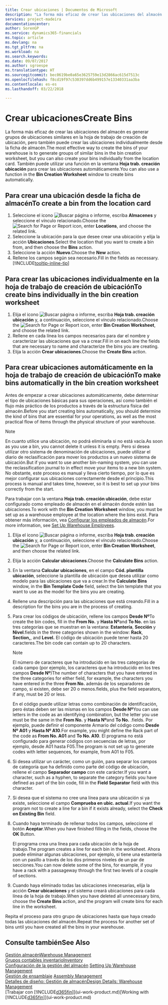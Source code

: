 ```yaml
---
title: Crear ubicaciones | Documentos de Microsoft
description: "La forma más eficaz de crear las ubicaciones del almacén es generar grupos de ubicaciones similares en la hoja de trabajo de creación de ubicación, pero también puede crear las ubicaciones individualmente."
services: project-madeira
documentationcenter: 
author: SorenGP
ms.service: dynamics365-financials
ms.topic: article
ms.devlang: na
ms.tgt_pltfrm: na
ms.workload: na
ms.search.keywords: 
ms.date: 09/07/2017
ms.author: sgroespe
ms.translationtype: HT
ms.sourcegitcommit: bec0619be0a65e3625759e13d2866ac615d7513c
ms.openlocfilehash: f8cd19f97c530397dd6b499157e13340331aa3ba
ms.contentlocale: es-es
ms.lasthandoff: 03/22/2018

---
```

# <a name="create-bins"></a><span data-ttu-id="7faa5-103">Crear ubicaciones</span><span class="sxs-lookup"><span data-stu-id="7faa5-103">Create Bins</span></span>
<span data-ttu-id="7faa5-104">La forma más eficaz de crear las ubicaciones del almacén es generar grupos de ubicaciones similares en la hoja de trabajo de creación de ubicación, pero también puede crear las ubicaciones individualmente desde la ficha de almacén.</span><span class="sxs-lookup"><span data-stu-id="7faa5-104">The most effective way to create the bins of your warehouse is to generate groups of similar bins in the bin creation worksheet, but you can also create your bins individually from the location card.</span></span> <span data-ttu-id="7faa5-105">También puede utilizar una función en la ventana **Hoja trab. creación ubicación** para crear las ubicaciones automáticamente.</span><span class="sxs-lookup"><span data-stu-id="7faa5-105">You can also use a function in the **Bin Creation Worksheet** window to create bins automatically.</span></span>  

## <a name="to-create-a-bin-from-the-location-card"></a><span data-ttu-id="7faa5-106">Para crear una ubicación desde la ficha de almacén</span><span class="sxs-lookup"><span data-stu-id="7faa5-106">To create a bin from the location card</span></span>  
1.  <span data-ttu-id="7faa5-107">Seleccione el icono ![Buscar página o informe](media/ui-search/search_small.png "icono Buscar página o informe"), escriba **Almacenes** y seleccione el vínculo relacionado.</span><span class="sxs-lookup"><span data-stu-id="7faa5-107">Choose the ![Search for Page or Report](media/ui-search/search_small.png "Search for Page or Report icon") icon, enter **Locations**, and choose the related link.</span></span>  
2.  <span data-ttu-id="7faa5-108">Seleccione la ubicación para la que desee crear una ubicación y elija la acción **Ubicaciones**.</span><span class="sxs-lookup"><span data-stu-id="7faa5-108">Select the location that you want to create a bin from, and then choose the **Bins** action.</span></span>  
3. <span data-ttu-id="7faa5-109">Seleccione la acción **Nuevo**.</span><span class="sxs-lookup"><span data-stu-id="7faa5-109">Choose the **New** action.</span></span>
4. <span data-ttu-id="7faa5-110">Rellene los campos según sea necesario.</span><span class="sxs-lookup"><span data-stu-id="7faa5-110">Fill in the fields as necessary.</span></span> [!INCLUDE[tooltip-inline-tip](includes/tooltip-inline-tip_md.md)]  

## <a name="to-create-bins-individually-in-the-bin-creation-worksheet"></a><span data-ttu-id="7faa5-111">Para crear las ubicaciones individualmente en la hoja de trabajo de creación de ubicación</span><span class="sxs-lookup"><span data-stu-id="7faa5-111">To create bins individually in the bin creation worksheet</span></span>  
1.  <span data-ttu-id="7faa5-112">Elija el icono ![Buscar página o informe](media/ui-search/search_small.png "icono Buscar página o informe"), escriba **Hoja trab. creación ubicación** y, a continuación, seleccione el vínculo relacionado.</span><span class="sxs-lookup"><span data-stu-id="7faa5-112">Choose the ![Search for Page or Report](media/ui-search/search_small.png "Search for Page or Report icon") icon, enter **Bin Creation Worksheet**, and choose the related link.</span></span>  
2.  <span data-ttu-id="7faa5-113">Rellene en cada línea los campos necesarios para dar el nombre y caracterizar las ubicaciones que va a crear.</span><span class="sxs-lookup"><span data-stu-id="7faa5-113">Fill in on each line the fields that are necessary to name and characterize the bins you are creating.</span></span>  
3.  <span data-ttu-id="7faa5-114">Elija la acción **Crear ubicaciones**.</span><span class="sxs-lookup"><span data-stu-id="7faa5-114">Choose the **Create Bins** action.</span></span>  

## <a name="to-make-bins-automatically-in-the-bin-creation-worksheet"></a><span data-ttu-id="7faa5-115">Para crear ubicaciones automáticamente en la hoja de trabajo de creación de ubicación</span><span class="sxs-lookup"><span data-stu-id="7faa5-115">To make bins automatically in the bin creation worksheet</span></span>  
<span data-ttu-id="7faa5-116">Antes de empezar a crear ubicaciones automáticamente, debe determinar el tipo de ubicaciones básicas para sus operaciones, así como también el flujo más práctico de los productos a través de la estructura física del almacén.</span><span class="sxs-lookup"><span data-stu-id="7faa5-116">Before you start creating bins automatically, you should determine the kind of bins that are essential for your operations, as well as the most practical flow of items through the physical structure of your warehouse.</span></span>  

> [!NOTE]  
>  <span data-ttu-id="7faa5-117">En cuanto utilice una ubicación, no podrá eliminarla si no está vacía.</span><span class="sxs-lookup"><span data-stu-id="7faa5-117">As soon as you use a bin, you cannot delete it unless it is empty.</span></span> <span data-ttu-id="7faa5-118">Pero si desea utilizar otro sistema de denominación de ubicaciones, puede utilizar el diario de reclasificación para mover los productos a un nuevo sistema de ubicación.</span><span class="sxs-lookup"><span data-stu-id="7faa5-118">But if you want to use another bin-naming system, you can use the reclassification journal to in effect move your items to a new bin system.</span></span> <span data-ttu-id="7faa5-119">No obstante, este proceso es manual y lleva cierto tiempo, por lo que es mejor configurar sus ubicaciones correctamente desde el principio.</span><span class="sxs-lookup"><span data-stu-id="7faa5-119">This process is manual and takes time, however, so it is best to set up your bins correctly from the start.</span></span>  

<span data-ttu-id="7faa5-120">Para trabajar con la ventana **Hoja trab. creación ubicación**, debe estar configurado como empleado de almacén en el almacén donde estén las ubicaciones.</span><span class="sxs-lookup"><span data-stu-id="7faa5-120">To work with the **Bin Creation Worksheet** window, you must be set up as a warehouse employee at the location where the bins exist.</span></span> <span data-ttu-id="7faa5-121">Para obtener más información, vea [Configurar los empleados de almacén](warehouse-how-to-set-up-warehouse-employees.md).</span><span class="sxs-lookup"><span data-stu-id="7faa5-121">For more information, see [Set Up Warehouse Employees](warehouse-how-to-set-up-warehouse-employees.md).</span></span>    

1.  <span data-ttu-id="7faa5-122">Elija el icono ![Buscar página o informe](media/ui-search/search_small.png "icono Buscar página o informe"), escriba **Hoja trab. creación ubicación** y, a continuación, seleccione el vínculo relacionado.</span><span class="sxs-lookup"><span data-stu-id="7faa5-122">Choose the ![Search for Page or Report](media/ui-search/search_small.png "Search for Page or Report icon") icon, enter **Bin Creation Worksheet**, and then choose the related link.</span></span>  
2.  <span data-ttu-id="7faa5-123">Elija la acción **Calcular ubicaciones**.</span><span class="sxs-lookup"><span data-stu-id="7faa5-123">Choose the **Calculate Bins** action.</span></span>
3. <span data-ttu-id="7faa5-124">En la ventana **Calcular ubicaciones**, en el campo **Cód. plantilla ubicación**, seleccione la plantilla de ubicación que desea utilizar como modelo para las ubicaciones que va a crear.</span><span class="sxs-lookup"><span data-stu-id="7faa5-124">In the **Calculate Bins** window, in the **Bin Template Code** field, select the bin template that you want to use as the model for the bins you are creating.</span></span>
4.  <span data-ttu-id="7faa5-125">Rellene una descripción para las ubicaciones que está creando.</span><span class="sxs-lookup"><span data-stu-id="7faa5-125">Fill in a description for the bins you are in the process of creating.</span></span>  
5.  <span data-ttu-id="7faa5-126">Para crear los códigos de ubicación, rellene los campos **Desde Nº**</span><span class="sxs-lookup"><span data-stu-id="7faa5-126">To create the bin codes, fill in the **From No.**</span></span> <span data-ttu-id="7faa5-127">y **Hasta Nº**</span><span class="sxs-lookup"><span data-stu-id="7faa5-127">and **To No.**</span></span> <span data-ttu-id="7faa5-128">en las tres categorías que se muestran en la ventana: **Estantería**, **Sección** y **Nivel**.</span><span class="sxs-lookup"><span data-stu-id="7faa5-128">fields in the three categories shown in the window: **Rack**, **Section,**, and **Level.**</span></span> <span data-ttu-id="7faa5-129">El código de ubicación puede tener hasta 20 caracteres.</span><span class="sxs-lookup"><span data-stu-id="7faa5-129">The bin code can contain up to 20 characters.</span></span>  

    > [!NOTE]  
    >  <span data-ttu-id="7faa5-130">El número de caracteres que ha introducido en las tres categorías de cada campo (por ejemplo, los caracteres que ha introducido en los tres campos **Desde Nº**)</span><span class="sxs-lookup"><span data-stu-id="7faa5-130">The number of characters that you have entered in the three categories for either field, for example, the characters you have entered in the three **From No.**</span></span> <span data-ttu-id="7faa5-131">además de los separadores de campo, si existen, debe ser 20 o menos.</span><span class="sxs-lookup"><span data-stu-id="7faa5-131">fields, plus the field separators, if any, must be 20 or less.</span></span>  

     <span data-ttu-id="7faa5-132">En el código puede utilizar letras como combinación de identificación, pero éstas deben ser las mismas en los campos **Desde Nº**</span><span class="sxs-lookup"><span data-stu-id="7faa5-132">You can use letters in the code as an identifying combination, but the letter you use must be the same in the **From No.**</span></span> <span data-ttu-id="7faa5-133">y **Hasta Nº**</span><span class="sxs-lookup"><span data-stu-id="7faa5-133">and **To No.**</span></span> <span data-ttu-id="7faa5-134">.</span><span class="sxs-lookup"><span data-stu-id="7faa5-134">fields.</span></span> <span data-ttu-id="7faa5-135">Por ejemplo, puede definir el componente Armario del código como **Desde Nº A01** y **Hasta Nº A10**.</span><span class="sxs-lookup"><span data-stu-id="7faa5-135">For example, you might define the Rack part of the code as **From No. A01** and **To No. A10**.</span></span> <span data-ttu-id="7faa5-136">El programa no está configurado para generar códigos con secuencias de letras, por ejemplo, desde A01 hasta F05.</span><span class="sxs-lookup"><span data-stu-id="7faa5-136">The program is not set up to generate codes with letter sequences, for example, from A01 to F05.</span></span>  

6.  <span data-ttu-id="7faa5-137">Si desea utilizar un carácter, como un guión, para separar los campos de categoría que ha definido como parte del código de ubicación, rellene el campo **Separador campo** con este carácter.</span><span class="sxs-lookup"><span data-stu-id="7faa5-137">If you want a character, such as a hyphen, to separate the category fields you have defined as part of the bin code, fill in the **Field Separator** field with this character.</span></span>  
7.  <span data-ttu-id="7faa5-138">Si desea que el sistema no cree una línea para una ubicación si ya existe, seleccione el campo **Comprueba en ubic. actual**.</span><span class="sxs-lookup"><span data-stu-id="7faa5-138">If you want the program not to create a line for a bin if it exists already, select the **Check on Existing Bin** field.</span></span>  
8. <span data-ttu-id="7faa5-139">Cuando haya terminado de rellenar todos los campos, seleccione el botón **Aceptar**.</span><span class="sxs-lookup"><span data-stu-id="7faa5-139">When you have finished filling in the fields, choose the **OK** Button.</span></span>

    <span data-ttu-id="7faa5-140">El programa crea una línea para cada ubicación de la hoja de trabajo.</span><span class="sxs-lookup"><span data-stu-id="7faa5-140">The program creates a line for each bin in the worksheet.</span></span> <span data-ttu-id="7faa5-141">Ahora puede eliminar algunas ubicaciones, por ejemplo, si tiene una estantería con un pasillo a través de los dos primeros niveles de un par de secciones.</span><span class="sxs-lookup"><span data-stu-id="7faa5-141">You can now delete some of the bins, for example, if you have a rack with a passageway through the first two levels of a couple of sections.</span></span>  

9. <span data-ttu-id="7faa5-142">Cuando haya eliminado todas las ubicaciones innecesarias, elija la acción **Crear ubicaciones** y el sistema creará ubicaciones para cada línea de la hoja de trabajo.</span><span class="sxs-lookup"><span data-stu-id="7faa5-142">When you have deleted all unnecessary bins, choose the **Create Bins** action, and the program will create bins for each line in the worksheet.</span></span>  

<span data-ttu-id="7faa5-143">Repita el proceso para otro grupo de ubicaciones hasta que haya creado todas las ubicaciones del almacén.</span><span class="sxs-lookup"><span data-stu-id="7faa5-143">Repeat the process for another set of bins until you have created all the bins in your warehouse.</span></span>  

## <a name="see-also"></a><span data-ttu-id="7faa5-144">Consulte también</span><span class="sxs-lookup"><span data-stu-id="7faa5-144">See Also</span></span>  
[<span data-ttu-id="7faa5-145">Gestión almacén</span><span class="sxs-lookup"><span data-stu-id="7faa5-145">Warehouse Management</span></span>](warehouse-manage-warehouse.md)  
[<span data-ttu-id="7faa5-146">Grupos contables inventario</span><span class="sxs-lookup"><span data-stu-id="7faa5-146">Inventory</span></span>](inventory-manage-inventory.md)  
<span data-ttu-id="7faa5-147">[Configuración de la gestión del almacén](warehouse-setup-warehouse.md)   </span><span class="sxs-lookup"><span data-stu-id="7faa5-147">[Setting Up Warehouse Management](warehouse-setup-warehouse.md)   </span></span>  
<span data-ttu-id="7faa5-148">[Gestión de ensamblaje](assembly-assemble-items.md)  </span><span class="sxs-lookup"><span data-stu-id="7faa5-148">[Assembly Management](assembly-assemble-items.md)  </span></span>  
[<span data-ttu-id="7faa5-149">Detalles de diseño: Gestión de almacén</span><span class="sxs-lookup"><span data-stu-id="7faa5-149">Design Details: Warehouse Management</span></span>](design-details-warehouse-management.md)  
<span data-ttu-id="7faa5-150">[Trabajar con [!INCLUDE[d365fin](includes/d365fin_md.md)]](ui-work-product.md)</span><span class="sxs-lookup"><span data-stu-id="7faa5-150">[Working with [!INCLUDE[d365fin](includes/d365fin_md.md)]](ui-work-product.md)</span></span>

